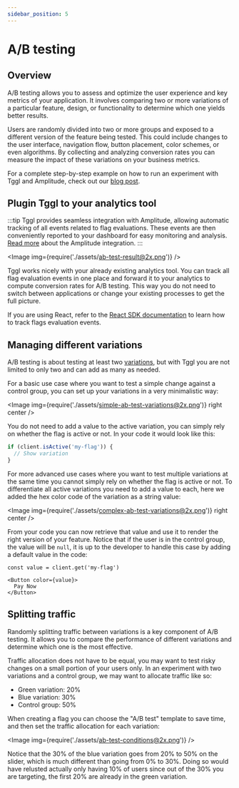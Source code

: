 ```yaml
---
sidebar_position: 5
---
```


# A/B testing

## Overview

A/B testing allows you to assess and optimize the user experience and key metrics of your application. It involves comparing two or more variations of a particular feature, design, or functionality to determine which one yields better results.

Users are randomly divided into two or more groups and exposed to a different version of the feature being tested. This could include changes to the user interface, navigation flow, button placement, color schemes, or even algorithms. By collecting and analyzing conversion rates you can measure the impact of these variations on your business metrics.

For a complete step-by-step example on how to run an experiment with Tggl and Amplitude, check out our [blog post](https://blog.tggl.io/how-to-set-up-an-ab-test-campaign-using-amplitude).

## Plugin Tggl to your analytics tool

:::tip
Tggl provides seamless integration with Amplitude, allowing automatic tracking of all events related to flag evaluations. These events are then conveniently reported to your dashboard for easy monitoring and analysis. [Read more](https://blog.tggl.io/how-to-set-up-an-ab-test-campaign-using-amplitude) about the Amplitude integration.
:::

<Image img={require('./assets/ab-test-result@2x.png')} />

Tggl works nicely with your already existing analytics tool. You can track all flag evaluation events in one place and forward it to your analytics to compute conversion rates for A/B testing. This way you do not need to switch between applications or change your existing processes to get the full picture.

If you are using React, refer to the [React SDK documentation](../../developers/sdks/react.md#tracking-flags-evaluation-events) to learn how to track flags evaluation events.

## Managing different variations

A/B testing is about testing at least two [variations](../concepts/variations), but with Tggl you are not limited to only two and can add as many as needed. 

For a basic use case where you want to test a simple change against a control group, you can set up your variations in a very minimalistic way:

<Image img={require('./assets/simple-ab-test-variations@2x.png')} right center />

You do not need to add a value to the active variation, you can simply rely on whether the flag is active or not. In your code it would look like this:

```typescript
if (client.isActive('my-flag')) {
  // Show variation
}
```

For more advanced use cases where you want to test multiple variations at the same time you cannot simply rely on whether the flag is active or not. To differentiate all active variations you need to add a value to each, here we added the hex color code of the variation as a string value:

<Image img={require('./assets/complex-ab-test-variations@2x.png')} right center />

From your code you can now retrieve that value and use it to render the right version of your feature. Notice that if the user is in the control group, the value will be `null`, it is up to the developer to handle this case by adding a default value in the code:

```tsx
const value = client.get('my-flag')
  
<Button color={value}>
  Pay Now
</Button>
```

## Splitting traffic

Randomly splitting traffic between variations is a key component of A/B testing. It allows you to compare the performance of different variations and determine which one is the most effective.

Traffic allocation does not have to be equal, you may want to test risky changes on a small portion of your users only. In an experiment with two variations and a control group, we may want to allocate traffic like so:
- Green variation: 20%
- Blue variation: 30%
- Control group: 50%

When creating a flag you can choose the "A/B test" template to save time, and then set the traffic allocation for each variation:

<Image img={require('./assets/ab-test-conditions@2x.png')} />

Notice that the 30% of the blue variation goes from 20% to 50% on the slider, which is much different than going from 0% to 30%. Doing so would have relusted actually only having 10% of users since out of the 30% you are targeting, the first 20% are already in the green variation.